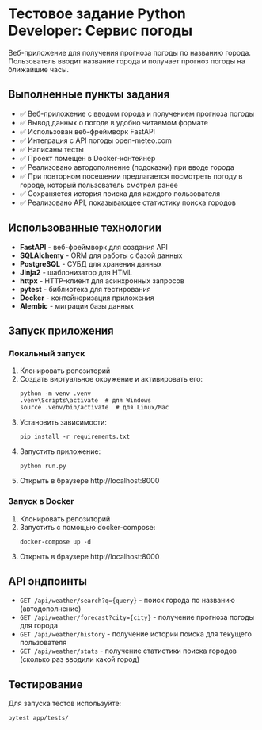 # Тестовое задание Python Developer: Сервис погоды

Веб-приложение для получения прогноза погоды по названию города. Пользователь вводит название города и получает прогноз погоды на ближайшие часы.

## Выполненные пункты задания

- ✅ Веб-приложение с вводом города и получением прогноза погоды
- ✅ Вывод данных о погоде в удобно читаемом формате
- ✅ Использован веб-фреймворк FastAPI
- ✅ Интеграция с API погоды open-meteo.com
- ✅ Написаны тесты
- ✅ Проект помещен в Docker-контейнер
- ✅ Реализовано автодополнение (подсказки) при вводе города
- ✅ При повторном посещении предлагается посмотреть погоду в городе, который пользователь смотрел ранее
- ✅ Сохраняется история поиска для каждого пользователя
- ✅ Реализовано API, показывающее статистику поиска городов

## Использованные технологии

- **FastAPI** - веб-фреймворк для создания API
- **SQLAlchemy** - ORM для работы с базой данных
- **PostgreSQL** - СУБД для хранения данных
- **Jinja2** - шаблонизатор для HTML
- **httpx** - HTTP-клиент для асинхронных запросов
- **pytest** - библиотека для тестирования
- **Docker** - контейнеризация приложения
- **Alembic** - миграции базы данных

## Запуск приложения

### Локальный запуск

1. Клонировать репозиторий
2. Создать виртуальное окружение и активировать его:
   ```
   python -m venv .venv
   .venv\Scripts\activate  # для Windows
   source .venv/bin/activate  # для Linux/Mac
   ```
3. Установить зависимости:
   ```
   pip install -r requirements.txt
   ```
4. Запустить приложение:
   ```
   python run.py
   ```
5. Открыть в браузере http://localhost:8000

### Запуск в Docker

1. Клонировать репозиторий
2. Запустить с помощью docker-compose:
   ```
   docker-compose up -d
   ```
3. Открыть в браузере http://localhost:8000

## API эндпоинты

- `GET /api/weather/search?q={query}` - поиск города по названию (автодополнение)
- `GET /api/weather/forecast?city={city}` - получение прогноза погоды для города
- `GET /api/weather/history` - получение истории поиска для текущего пользователя
- `GET /api/weather/stats` - получение статистики поиска городов (сколько раз вводили какой город)

## Тестирование

Для запуска тестов используйте:

```
pytest app/tests/
```